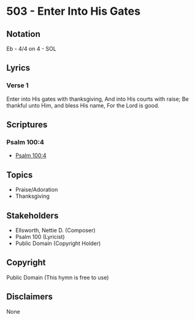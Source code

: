 # 503 - Enter Into His Gates

## Notation

Eb - 4/4 on 4 - SOL

## Lyrics

### Verse 1

Enter into His gates with thanksgiving, And into His courts with raise; Be thankful unto Him, and bless His name, For the Lord is good. 


## Scriptures

### Psalm 100:4

- [Psalm 100:4](https://www.biblegateway.com/passage/?search=Psalm%20100%3A4)


## Topics

- Praise/Adoration
- Thanksgiving

## Stakeholders

- Ellsworth, Nettie D. (Composer)
- Psalm 100 (Lyricist)
- Public Domain (Copyright Holder)

## Copyright

Public Domain
(This hymn is free to use)

## Disclaimers

None


